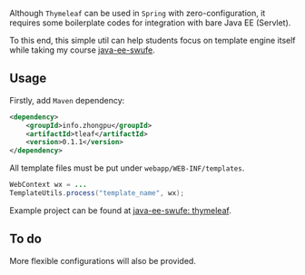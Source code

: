 Although `Thymeleaf` can be used in `Spring` with zero-configuration, it requires some boilerplate codes for integration with bare Java EE (Servlet).

To this end, this simple util can help students focus on template engine itself while taking my course [java-ee-swufe](https://github.com/ChenZhongPu/java-ee-swufe).

## Usage

Firstly, add `Maven` dependency:

```xml
<dependency>
    <groupId>info.zhongpu</groupId>
    <artifactId>tleaf</artifactId>
    <version>0.1.1</version>
</dependency>
```
All template files must be put under `webapp/WEB-INF/templates`.

```java
WebContext wx = ...
TemplateUtils.process("template_name", wx);
```

Example project can be found at [java-ee-swufe: thymeleaf](https://github.com/ChenZhongPu/java-ee-swufe/tree/master/06_more_jsp/thymeleaf).

## To do
More flexible configurations will also be provided.
